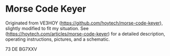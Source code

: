 # Morse Code Keyer
Originated from VE3HOY (https://github.com/hoytech/morse-code-keyer), slightly modified to fit my situation. See (https://hoytech.com/articles/morse-code-keyer) for a detailed description, operating instructions, pictures, and a schematic.

73 DE BG7XXV